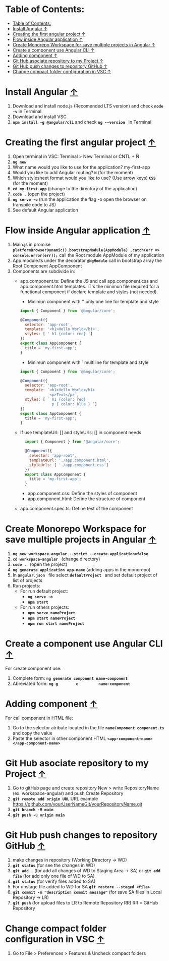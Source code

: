# Table of Contents:
- [Table of Contents:](#table-of-contents)
- [Install Angular ↑](#install-angular-)
- [Creating the first angular project ↑](#creating-the-first-angular-project-)
- [Flow inside Angular application ↑](#flow-inside-angular-application-)
- [Create Monorepo Workspace for save multiple projects in Angular ↑](#create-monorepo-workspace-for-save-multiple-projects-in-angular-)
- [Create a component use Angular CLI ↑](#create-a-component-use-angular-cli-)
- [Adding component ↑](#adding-component-)
- [Git Hub asociate repository to my Project ↑](#git-hub-asociate-repository-to-my-project-)
- [Git Hub push changes to repository GitHub ↑](#git-hub-push-changes-to-repository-github-)
- [Change compact folder configuration in VSC  ↑](#change-compact-folder-configuration-in-vsc--)

# Install Angular [↑](#table-of-contents)
1. Download and install node.js (Recomended LTS version) and check **```node -v```** in Terminal
2. Download and install VSC
3.  **```npm install -g @angular/cli```** and check **```ng --version ```** in Terminal

# Creating the first angular project [↑](#table-of-contents)
1. Open terminal in VSC: Terminal > New Terminal or CNTL + Ñ
2. **```ng new```**
3. What name would you like to use for the application? my-first-app
4. Would you like to add Angular routing? **```N```** (for the moment)
5. Which stylesheet format would you like to use? (Use arrow keys) **```CSS```** (for the moment)
6. **```cd my-first-app```** (change to the directory of the application)
7. **```code .```** (open the project)
8. **```ng serve -o```** (run the application the flag -o open the browser on transpile code to JS)
9. See default Angular application

# Flow inside Angular application [↑](#table-of-contents)
1. Main.js in promise **```platformBrowserDynamic().bootstrapModule(AppModule)
  .catch(err => console.error(err));```** call the Root module AppModule of my application
2. App.module.ts under the decorator **```@NgModule```** call in bootstrap array the  Root Component AppComponent
3. Components are subdivide in:
    - app.component.ts: Define the JS and call app.component.css and app.component.html templates. IT's the minimun file required for a functional component if declare template and styles (not needed).
      - Minimun component with '' only one line for template and style
      ``` js
      import { Component } from '@angular/core';

      @Component({
        selector: 'app-root',
        template: '<h1>Hello World</h1>',
        styles: [ ' h1 {color: red} ']
      })
      export class AppComponent {
        title = 'my-first-app';
      }
      ```
      - Minimun component with ` multiline for template and style

      ``` js
      import { Component } from '@angular/core';

      @Component({
        selector: 'app-root',
        template: `<h1>Hello World</h1>
                   <p>Text</p>`,
        styles: [ ` h1 {color: red}
                    p { color: blue } `]
      })
      export class AppComponent {
        title = 'my-first-app';
      }
      ```
    - If use templateUrl: [] and styleUrls: [] in component needs

      ``` js
        import { Component } from '@angular/core';

        @Component({
          selector: 'app-root',
          templateUrl: './app.component.html',
          styleUrls: [ './app.component.css']
        })
        export class AppComponent {
          title = 'my-first-app';
        } 
      ```
      - app.component.css: Define the styles of component
      - app.component.html: Define the structure of component
    - app.component.spec.ts: Define test of the component

# Create Monorepo Workspace for save multiple projects in Angular [↑](#table-of-contents)

1. **```ng new workspace-angular --strict --create-application=false ```**
2. **```cd workspace-angular ```** (change directory)
3. **```code . ```** (open the project)
4. **```ng generate application app-name```** (adding apps in the monorepo)
5. In **```angular.json ```** file select   **```defaultProject ```** and set default project of list of projects
6. Run projects:
    - For run default project: 
        -  **```ng serve -o ```**
        -  **```npm start ```**
    - For run others projects: 
        -  **```npm serve nameProject ```**
        -  **```npm start nameProject  ```**
        -  **```npm run start nameProject ```**

# Create a component use Angular CLI [↑](#table-of-contents)
For create component use:
1. Complete form:    **```ng generate component name-component ```**
2. Abreviated form:  **```ng g        c         name-component ```**

# Adding component [↑](#table-of-contents)
For call component in HTML file:
1. Go to the selector atribute located in the file **```nameComponent.component.ts```** and copy the value
2. Paste the selector in other component HTML **```<app-component-name></app-component-name>```**

# Git Hub asociate repository to my Project [↑](#table-of-contents)
1. Go to gitHub page and create repository New > write RepositoryName (ex. workspace-angular) and push Create Repository
2. **```git remote add origin URL```** URL example https://github.com/yourUserNameGit/yourRepositoryName.git
3. **```git branch -M main```**
4. **```git push -u origin main```**

# Git Hub push changes to repository GitHub [↑](#table-of-contents)
1. make changes in repository (Working Directory → WD)
2. **```git status```** (for see the changes in WD)
3. **```git add .```** (for add all changes of WD to Staging Area → SA) or **```git add file```** (for add only one file of WD to SA)
4. **```git status```** (for verify files added to SA)
5. For unstage file added to WD for SA **```git restore --staged <file>```**
6. **```git commit -m "description commit message"```** (for save SA files in Local Repository → LR)
7. **```git push```** (for upload files to LR to Remote Repository RR) RR = GitHub Repository

# Change compact folder configuration in VSC  [↑](#table-of-contents)
1. Go to File > Preferences > Features & Uncheck compact folders
